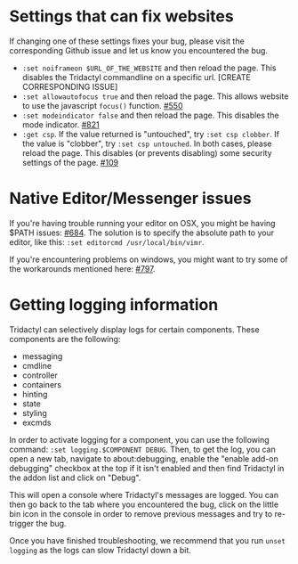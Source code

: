 # Settings that can fix websites

If changing one of these settings fixes your bug, please visit the corresponding Github issue and let us know you encountered the bug.

*   `:set noiframeon $URL_OF_THE_WEBSITE` and then reload the page. This disables the Tridactyl commandline on a specific url. [CREATE CORRESPONDING ISSUE]
*   `:set allowautofocus true` and then reload the page. This allows website to use the javascript `focus()` function. [#550](https://github.com/cmcaine/tridactyl/issues/550)
*   `:set modeindicator false` and then reload the page. This disables the mode indicator. [#821](https://github.com/cmcaine/tridactyl/issues/821)
*   `:get csp`. If the value returned is "untouched", try `:set csp clobber`. If the value is "clobber", try `:set csp untouched`. In both cases, please reload the page. This disables (or prevents disabling) some security settings of the page. [#109](https://github.com/cmcaine/tridactyl/issues/109)

# Native Editor/Messenger issues

If you're having trouble running your editor on OSX, you might be having $PATH issues: [#684](https://github.com/cmcaine/tridactyl/issues/684). The solution is to specify the absolute path to your editor, like this: `:set editorcmd /usr/local/bin/vimr`.

If you're encountering problems on windows, you might want to try some of the workarounds mentioned here: [#797](https://github.com/cmcaine/tridactyl/issues/797).

# Getting logging information

Tridactyl can selectively display logs for certain components. These components are the following:

*   messaging
*   cmdline
*   controller
*   containers
*   hinting
*   state
*   styling
*   excmds

In order to activate logging for a component, you can use the following command: `:set logging.$COMPONENT DEBUG`. Then, to get the log, you can open a new tab, navigate to about:debugging, enable the "enable add-on debugging" checkbox at the top if it isn't enabled and then find Tridactyl in the addon list and click on "Debug".

This will open a console where Tridactyl's messages are logged. You can then go back to the tab where you encountered the bug, click on the little bin icon in the console in order to remove previous messages and try to re-trigger the bug.

Once you have finished troubleshooting, we recommend that you run `unset logging` as the logs can slow Tridactyl down a bit.
